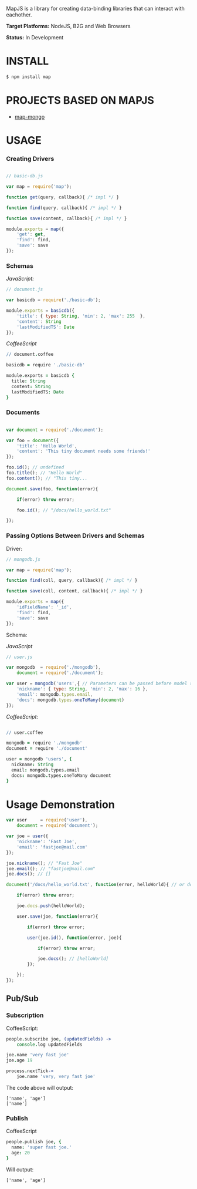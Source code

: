 MapJS is a library for creating data-binding libraries that can interact with eachother.

**Target Platforms:** NodeJS, B2G and Web Browsers

**Status:** In Development

# INSTALL

```bash
$ npm install map
```

# PROJECTS BASED ON MAPJS

* [map-mongo](http://github.com/azer/map-mongo)

# USAGE

### Creating Drivers

```js

// basic-db.js

var map = require('map');

function get(query, callback){ /* impl */ }

function find(query, callback){ /* impl */ }

function save(content, callback){ /* impl */ }

module.exports = map({
    'get': get,
    'find': find,
    'save': save
});
```

### Schemas

*JavaScript:*

```js
// document.js

var basicdb = require('./basic-db');

module.exports = basicdb({
    'title': { type: String, 'min': 2, 'max': 255  },
    'content': String
    'lastModifiedTS': Date
});
```

*CoffeeScript*

```coffee
// document.coffee

basicdb = require './basic-db'

module.exports = basicdb {
  title: String
  content: String
  lastModifiedTS: Date
}
```

### Documents

```js

var document = require('./document');

var foo = document({
    'title': 'Hello World',
    'content': 'This tiny document needs some friends!'
});

foo.id(); // undefined
foo.title(); // "Hello World"
foo.content(); // "This tiny...

document.save(foo, function(error){

    if(error) throw error;

    foo.id(); // "/docs/hello_world.txt"

});

```

### Passing Options Between Drivers and Schemas

Driver:

```js
// mongodb.js

var map = require('map');

function find(coll, query, callback){ /* impl */ }

function save(coll, content, callback){ /* impl */ }

module.exports = map({
    'idFieldName': '_id',
    'find': find,
    'save': save
});
```

Schema:

*JavaScript*

```js
// user.js

var mongodb  = require('./mongodb'),
    document = require('./document');

var user = mongodb('users',{ // Parameters can be passed before model structures
    'nickname': { type: String, 'min': 2, 'max': 16 },
    'email': mongodb.types.email,
    'docs': mongodb.types.oneToMany(document)
});
```

*CoffeeScript:*

```coffee

// user.coffee

mongodb = require './mongodb'
document = require './document'

user = mongodb 'users', {
  nickname: String
  email: mongodb.types.email
  docs: mongodb.types.oneToMany document
}

```

# Usage Demonstration

```js
var user     = require('user'),
    document = require('document');

var joe = user({
    'nickname': 'Fast Joe',
    'email': 'fastjoe@mail.com'
});

joe.nickname(); // "Fast Joe"
joe.email(); // "fastjoe@mail.com"
joe.docs(); // []

document('/docs/hello_world.txt', function(error, helloWorld){ // or document.get

    if(error) throw error;

    joe.docs.push(helloWorld);

    user.save(joe, function(error){

        if(error) throw error;

        user(joe.id(), function(error, joe){

            if(error) throw error;

            joe.docs(); // [helloWorld]
        });

    });
});

```

## Pub/Sub

### Subscription

CoffeeScript:

```coffee
people.subscribe joe, (updatedFields) ->
    console.log updatedFields

joe.name 'very fast joe'
joe.age 19

process.nextTick->
    joe.name 'very, very fast joe'
```

The code above will output:
```
['name', 'age']
['name']
```

### Publish

CoffeeScript

```coffee
people.publish joe, {
  name: 'super fast joe.'
  age: 20
}
```

Will output:

```
['name', 'age']
```
